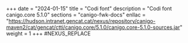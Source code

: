 +++
date        = "2024-01-15"
title       = "Codi font"
description = "Codi font canigo.core 5.1.0"
sections    = "canigo-fwk-docs"
enllac		= "https://hudson.intranet.gencat.cat/nexus/repository/canigo-maven2/cat/gencat/ctti/canigo.core/5.1.0/canigo.core-5.1.0-sources.jar"
weight		= 1
+++
#NEXUS_REPLACE